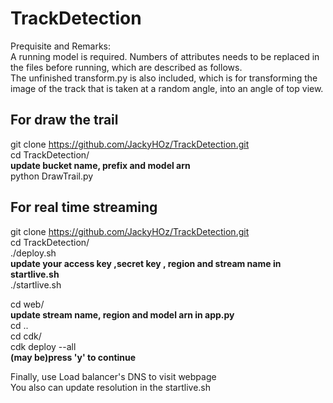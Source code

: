 # TrackDetection
Prequisite and Remarks:  
A running model is required. Numbers of attributes needs to be replaced in the files before running, which are described as follows.  
The unfinished transform.py is also included, which is for transforming the image of the track that is taken at a random angle, into an angle of top view. 
## For draw the trail
git clone https://github.com/JackyHOz/TrackDetection.git  
cd TrackDetection/  
**update bucket name, prefix and model arn**  
python DrawTrail.py  

## For real time streaming
git clone https://github.com/JackyHOz/TrackDetection.git  
cd TrackDetection/  
./deploy.sh  
**update your access key ,secret key , region and stream name in startlive.sh**  
./startlive.sh  

cd web/  
**update stream name, region and model arn in app.py**  
cd ..  
cd cdk/  
cdk deploy --all  
**(may be)press 'y' to continue**  

Finally, use Load balancer's DNS to visit webpage  
You also can update resolution in the startlive.sh

